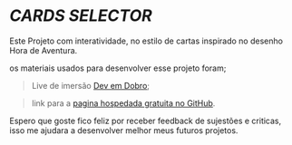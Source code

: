 # *CARDS SELECTOR*

Este Projeto com interatividade, no estilo de cartas inspirado no desenho Hora de Aventura. 

os materiais usados para desenvolver esse projeto foram;

> Live de imersão [Dev em Dobro](https://www.youtube.com/@DevemDobro);


> link para a [pagina hospedada gratuita no GitHub]().


Espero que goste fico feliz por receber feedback de sujestões e criticas, isso me ajudara a desenvolver melhor meus futuros projetos.

